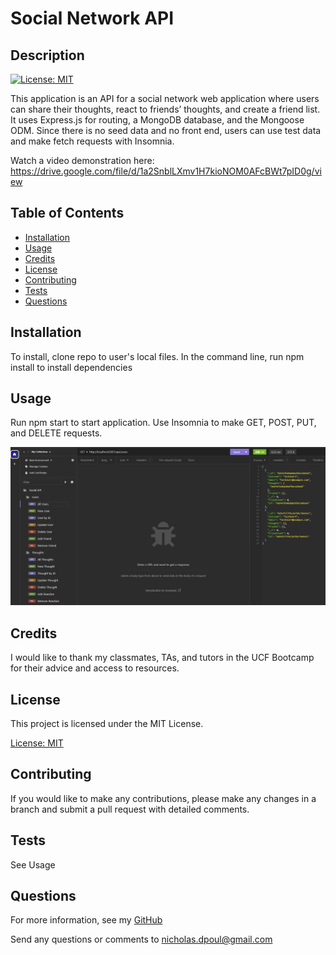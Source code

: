# Social Network API
  ## Description
  [![License: MIT](https://img.shields.io/badge/License-MIT-yellow.svg)](https://opensource.org/licenses/MIT)

  This application is an API for a social network web application where users can share their thoughts, react to friends’ thoughts, and create a friend list. It uses Express.js for routing, a MongoDB database, and the Mongoose ODM. Since there is no seed data and no front end, users can use test data and make fetch requests with Insomnia.

  Watch a video demonstration here: https://drive.google.com/file/d/1a2SnblLXmv1H7kioNOM0AFcBWt7pID0g/view

  ## Table of Contents

  * [Installation](#installation)
  * [Usage](#usage)
  * [Credits](#credits)
  * [License](#license)
  * [Contributing](#contributing)
  * [Tests](#tests)
  * [Questions](#questions)

  ## Installation

  To install, clone repo to user's local files. In the command line, run npm install to install dependencies

  ## Usage

 Run npm start to start application. Use Insomnia to make GET, POST, PUT, and DELETE requests. 

![Alt text](./assets/Screenshot%20.png)

  ## Credits

  I would like to thank my classmates, TAs, and tutors in the UCF Bootcamp for their advice and access to resources. 

  ## License

  
  This project is licensed under the MIT License.

  [License: MIT](https://opensource.org/licenses/MIT)

  ## Contributing

  If you would like to make any contributions, please make any changes in a branch and submit a pull request with detailed comments.

  ## Tests

  See Usage 

  ## Questions

  For more information, see my [GitHub](https://github.com/42Salokin)

  Send any questions or comments to nicholas.dpoul@gmail.com
